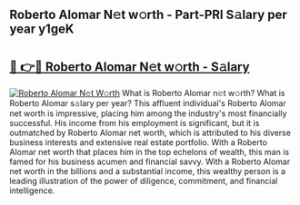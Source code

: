 ## Roberto Alomar N𝚎t w𝚘rth - Part-PRl S𝚊lary per year y1geK

# <h2><a href="http://gc4cf4z.nevu.top/?p=Roberto+Alomar">🔗 👉🔴 Roberto Alomar N𝚎t w𝚘rth - S𝚊lary</a></h2>

[![Roberto Alomar N𝚎t W𝚘rth](https://i.imgur.com/Oavwk0R.jpeg)](http://gc4cf4z.nevu.top/?p=Roberto+Alomar)
What is Roberto Alomar n𝚎t w𝚘rth? What is Roberto Alomar s𝚊lary per year?
This affluent individual's Roberto Alomar net worth is impressive, placing him among the industry's most financially successful. His income from his employment is significant, but it is outmatched by Roberto Alomar net worth, which is attributed to his diverse business interests and extensive real estate portfolio. With a Roberto Alomar net worth that places him in the top echelons of wealth, this man is famed for his business acumen and financial savvy. With a Roberto Alomar net worth in the billions and a substantial income, this wealthy person is a leading illustration of the power of diligence, commitment, and financial intelligence.
